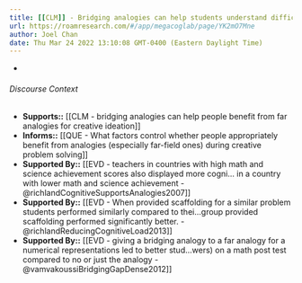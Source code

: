 ```yaml
---
title: [[CLM]] - Bridging analogies can help students understand difficult new concepts
url: https://roamresearch.com/#/app/megacoglab/page/YK2mO7Mne
author: Joel Chan
date: Thu Mar 24 2022 13:10:08 GMT-0400 (Eastern Daylight Time)
---
```


- 

###### Discourse Context

- **Supports::** [[CLM - bridging analogies can help people benefit from far analogies for creative ideation]]
- **Informs::** [[QUE - What factors control whether people appropriately benefit from analogies (especially far-field ones) during creative problem solving]]
- **Supported By::** [[EVD - teachers in countries with high math and science achievement scores also displayed more cogni... in a country with lower math and science achievement - @richlandCognitiveSupportsAnalogies2007]]
- **Supported By::** [[EVD - When provided scaffolding for a similar problem students performed similarly compared to thei...group provided scaffolding performed significantly better. - @richlandReducingCognitiveLoad2013]]
- **Supported By::** [[EVD - giving a bridging analogy to a far analogy for a numerical representations led to better stud...wers) on a math post test compared to no or just the analogy - @vamvakoussiBridgingGapDense2012]]
